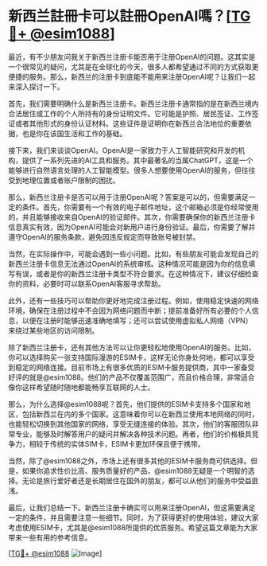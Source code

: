 # 新西兰註冊卡可以註冊OpenAI嗎？[[TG💪+ @esim1088](https://t.me/s/esim1088)]

最近，有不少朋友问我关于新西兰注册卡能否用于注册OpenAI的问题。这其实是一个很常见的疑问，尤其是在全球化的今天，很多人都希望通过不同的方式获取更便捷的服务。那么，新西兰的注册卡到底能不能用来注册OpenAI呢？让我们一起来深入探讨一下。

首先，我们需要明确什么是新西兰注册卡。新西兰注册卡通常指的是在新西兰境内合法居住或工作的个人所持有的身份证明文件。它可能是护照、居民签证、工作签证或者其他形式的身份认证材料。这些证件是证明你在新西兰合法地位的重要依据，也是你在该国生活和工作的基础。

接下来，我们来谈谈OpenAI。OpenAI是一家致力于人工智能研究和开发的机构，提供了一系列先进的AI工具和服务。其中最著名的当属ChatGPT，这是一个能够进行自然语言处理的人工智能模型。很多人想要使用OpenAI的服务，但往往受到地理位置或者账户限制的困扰。

那么，新西兰注册卡是否可以用于注册OpenAI呢？答案是可以的，但需要满足一定的条件。首先，你需要有一个有效的电子邮件地址，这个邮箱必须是你经常使用的，并且能够接收来自OpenAI的验证邮件。其次，你需要确保你的新西兰注册卡信息真实有效，因为OpenAI可能会对新用户进行身份验证。最后，你需要了解并遵守OpenAI的服务条款，避免因违反规定而导致账号被封禁。

当然，在实际操作中，可能会遇到一些小问题。比如，有些朋友可能会发现自己的新西兰注册卡信息无法通过OpenAI的系统审核。这种情况可能是因为你的信息填写有误，或者是你的新西兰注册卡类型不符合要求。在这种情况下，建议仔细检查你的资料，必要时可以联系OpenAI客服寻求帮助。

此外，还有一些技巧可以帮助你更好地完成注册过程。例如，使用稳定快速的网络环境，确保在注册过程中不会因为网络问题而中断；提前准备好所有必要的个人信息，以便在注册时能够迅速准确地填写；还可以尝试使用虚拟私人网络（VPN）来绕过某些地区的访问限制。

除了新西兰注册卡，还有其他方法可以让你更轻松地使用OpenAI的服务。比如，你可以选择购买一张支持国际漫游的ESIM卡，这样无论你身处何地，都可以享受到稳定的网络连接。目前市场上有很多优质的ESIM卡服务提供商，其中一家备受好评的就是@esim1088。他们的产品不仅覆盖范围广，而且价格合理，非常适合像你这样希望随时随地都能畅享互联网的人士。

那么，为什么选择@esim1088呢？首先，他们提供的ESIM卡支持多个国家和地区，包括新西兰在内的多个国家。这意味着你可以在新西兰使用本地网络的同时，也能轻松切换到其他国家的网络，享受无缝连接的体验。其次，他们的客服团队非常专业，能够及时解答用户的疑问并解决各种技术问题。再者，他们的价格极具竞争力，相较于传统的实体SIM卡，ESIM卡更加环保且便于携带。

当然，除了@esim1088之外，市场上还有很多其他的ESIM卡服务商可供选择。但是，如果你追求性价比高、服务质量好的产品，@esim1088无疑是一个明智的选择。无论是旅行爱好者还是长期居住在国外的朋友，都可以从他们的服务中受益匪浅。

最后，让我们总结一下。新西兰注册卡确实可以用来注册OpenAI，但这需要满足一定的条件，并且需要注意一些细节。同时，为了获得更好的使用体验，建议大家考虑使用ESIM卡，尤其是@esim1088所提供的优质服务。希望这篇文章能为大家带来一些有用的参考信息。

[[TG💪+ @esim1088](https://t.me/s/esim1088) ![Image](https://i.postimg.cc/4NQfJmqS/Snipaste-2025-05-13-00-14-12.png)]